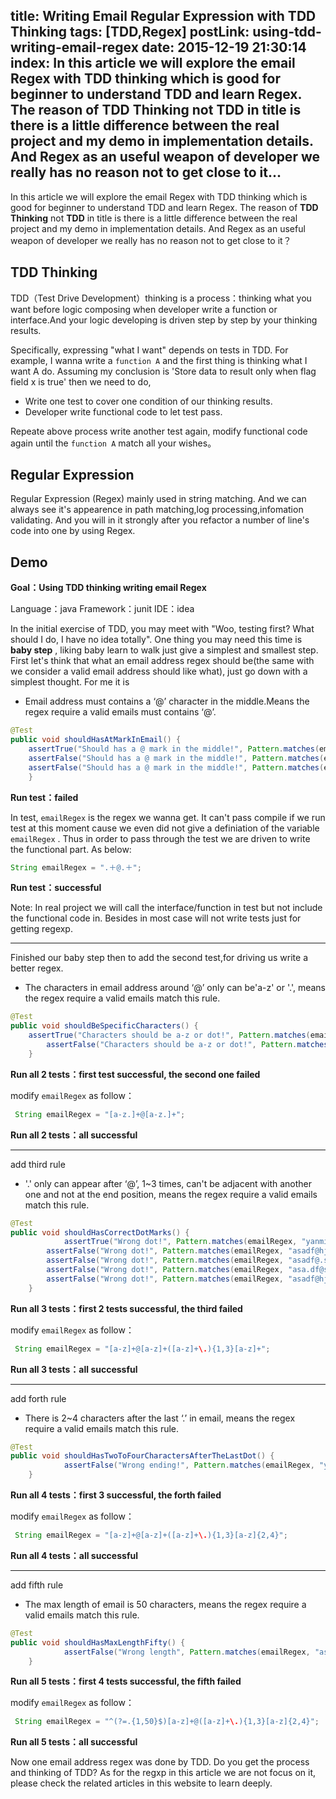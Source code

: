 title: Writing Email Regular Expression with TDD Thinking
tags: [TDD,Regex]
postLink: using-tdd-writing-email-regex
date: 2015-12-19 21:30:14
index: In this article we will explore the email Regex with TDD thinking which is good for beginner to understand TDD and learn Regex. The reason of TDD Thinking not TDD in title is there is a little difference between the real project and my demo in implementation details. And Regex as an useful weapon of developer we really has no reason not to get close to it...
---
In this article we will explore the email Regex with TDD thinking which is good for beginner to understand TDD and learn Regex. The reason of **TDD Thinking** not **TDD** in title is there is a little difference between the real project and my demo in implementation details. And Regex as an useful weapon of developer we really has no reason not to get close to it？

## TDD Thinking

TDD（Test Drive Development）thinking is a process：thinking what you want before logic composing when developer write a function or interface.And your logic developing is driven step by step by your thinking results.

Specifically, expressing "what I want" depends on tests in TDD. For example, I wanna write a `function A` and the first thing is thinking what I want A do. Assuming my conclusion is 'Store data to result only when flag field x is true' then we need to do,

* Write one test to cover one condition of our thinking results.
* Developer write functional code to let test pass.

Repeate above process write another test again, modify functional code again until the `function A` match all your wishes。

## Regular Expression

Regular Expression (Regex) mainly used in string matching. And we can always see it's appearence in path matching,log processing,infomation validating. And you will in it strongly after you refactor a number of line's code into one by using Regex.

## Demo

**Goal：Using TDD thinking writing email Regex**

Language：java
Framework：junit
IDE：idea

In the initial exercise of TDD, you may meet with "Woo, testing first? What should I do, I have no idea totally". One thing you may need this time is **baby step** , liking baby learn to walk just give a simplest and smallest step. First let's think that what an email address regex should be(the same with we consider a valid email address should like what), just go down with a simplest thought. For me it is

* Email address must contains a ‘@’ character in the middle.Means the regex require a valid emails must contains ‘@’.

``` java
@Test
public void shouldHasAtMarkInEmail() {
    assertTrue("Should has a @ mark in the middle!", Pattern.matches(emailRegex, "yanmin@test.com"));
    assertFalse("Should has a @ mark in the middle!", Pattern.matches(emailRegex, "asdfhj"));
    assertFalse("Should has a @ mark in the middle!", Pattern.matches(emailRegex, "@hjddh"));
    }
```

**Run test：failed**

In test, `emailRegex` is the regex we wanna get. It can't pass compile if we run test at this moment cause we even did not give a definiation of the variable `emailRegex` . Thus in order to pass through the test we are driven to write the functional part. As below:

``` java
String emailRegex = ".＋@.＋";
```

**Run test：successful**

Note: In real project we will call the interface/function in test but not include the functional code in. Besides in most case will not write tests just for getting regexp.

---
Finished our baby step then to add the second test,for driving us write a better regex.

* The characters in email address around ‘@’ only can be'a-z' or '.', means the regex require a valid emails match this rule.

``` java
@Test
public void shouldBeSpecificCharacters() {
    assertTrue("Characters should be a-z or dot!", Pattern.matches(emailRegex, "yanmin@test.com"));
        assertFalse("Characters should be a-z or dot!", Pattern.matches(emailRegex, "asASh@hjddh"));
    }
```

**Run all 2 tests：first test successful, the second one failed**

modify `emailRegex` as follow：

``` java
 String emailRegex = "[a-z.]+@[a-z.]+";
```

**Run all 2 tests：all successful**

---
add third rule

* '.' only can appear after ‘@’, 1~3 times, can't be adjacent with another one and not at the end position, means the regex require a valid emails match this rule.

``` java
@Test
public void shouldHasCorrectDotMarks() {
    		assertTrue("Wrong dot!", Pattern.matches(emailRegex, "yanmin@test.com"));
        assertFalse("Wrong dot!", Pattern.matches(emailRegex, "asadf@hj"));
        assertFalse("Wrong dot!", Pattern.matches(emailRegex, "asadf@.sfsd.com"));
        assertFalse("Wrong dot!", Pattern.matches(emailRegex, "asa.df@sfsd.com"));
        assertFalse("Wrong dot!", Pattern.matches(emailRegex, "asadf@hj..com"));
    }
```

**Run all 3 tests：first 2 tests successful, the third failed**

modify `emailRegex` as follow：

``` java
 String emailRegex = "[a-z]+@[a-z]+([a-z]+\.){1,3}[a-z]+";
```

**Run all 3 tests：all successful**

---
add forth rule

* There is 2~4 characters after the last ‘.’ in email, means the regex require a valid emails match this rule.

``` java
@Test
public void shouldHasTwoToFourCharactersAfterTheLastDot() {
    		assertFalse("Wrong ending!", Pattern.matches(emailRegex, "ymxing@test.comcosf"))
    }
```

**Run all 4 tests：first 3 successful, the forth failed**

modify `emailRegex` as follow：

``` java
 String emailRegex = "[a-z]+@[a-z]+([a-z]+\.){1,3}[a-z]{2,4}";
```

**Run all 4 tests：all successful**

---
add fifth rule

* The max length of email is 50 characters, means the regex require a valid emails match this rule.

``` java
@Test
public void shouldHasMaxLengthFifty() {
    		assertFalse("Wrong length", Pattern.matches(emailRegex, "asdfghjklkjasdfgdsdfdsasdfghjgfdsadfghfhgfdsasdfghjkjhgfdjhgfg@thoughtworks.com"));
    }
```

**Run all 5 tests：first 4 tests successful, the fifth failed**

modify `emailRegex` as follow：

``` java
 String emailRegex = "^(?=.{1,50}$)[a-z]+@([a-z]+\.){1,3}[a-z]{2,4}";
```

**Run all 5 tests：all successful**

Now one email address regex was done by TDD. Do you get the process and thinking of TDD? As for the regxp in this article we are not focus on it, please check the related articles in this website to learn deeply.

